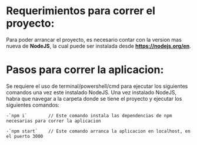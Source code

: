 # Requerimientos para correr el proyecto:
Para poder arrancar el proyecto, es necesario contar con la version mas nueva de **NodeJS**, la cual puede ser instalada desde **https://nodejs.org/en**.

# Pasos para correr la aplicacion:
Se requiere el uso de terminal/powershell/cmd para ejecutar los siguientes comandos una vez este instalado NodeJS.
Una vez instalado NodeJS, habra que navegar a la carpeta donde se tiene el proyecto y ejecutar los siguientes comandos:

    -`npm i`        // Este comando instala las dependencias de npm necesarias para correr la aplicacion
    
    -`npm start`    // Este comando arranca la aplicacion en localhost, en el puerto 3000

